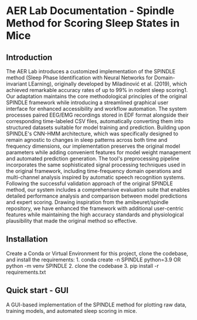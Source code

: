 # AER Lab Documentation - Spindle Method for Scoring Sleep States in Mice

## Introduction
The AER Lab introduces a customized implementation of the SPINDLE method (Sleep Phase Identification with Neural Networks for Domain-invariant LEarning), originally developed by Miladinović et al. (2019), which achieved remarkable accuracy rates of up to 99% in rodent sleep scoring1. Our adaptation maintains the core methodological principles of the original SPINDLE framework while introducing a streamlined graphical user interface for enhanced accessibility and workflow automation. The system processes paired EEG/EMG recordings stored in EDF format alongside their corresponding time-labeled CSV files, automatically converting them into structured datasets suitable for model training and prediction. Building upon SPINDLE's CNN-HMM architecture, which was specifically designed to remain agnostic to changes in sleep patterns across both time and frequency dimensions, our implementation preserves the original model parameters while adding convenient features for model weight management and automated prediction generation. The tool's preprocessing pipeline incorporates the same sophisticated signal processing techniques used in the original framework, including time-frequency domain operations and multi-channel analysis inspired by automatic speech recognition systems. Following the successful validation approach of the original SPINDLE method, our system includes a comprehensive evaluation suite that enables detailed performance analysis and comparison between model predictions and expert scoring. Drawing inspiration from the amibeuret/spindle repository, we have enhanced the framework with additional user-centric features while maintaining the high accuracy standards and physiological plausibility that made the original method so effective.

## Installation
Create a Conda or Virtual Environment for this project, clone the codebase, and install the requirements:
    1. conda create -n SPINDLE python=3.9
        OR
        python -m venv SPINDLE
    2.  clone the codebase
    3.  pip install -r requirements.txt

## Quick start - GUI
A GUI-based implementation of the SPINDLE method for plotting raw data, training models, and automated sleep scoring in mice.






